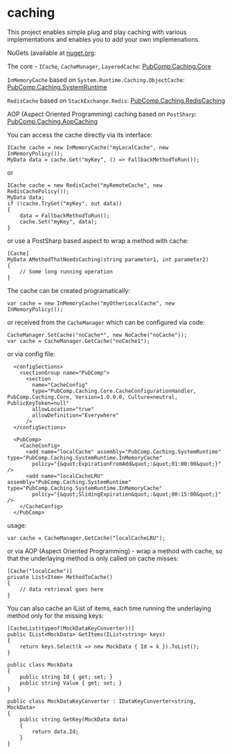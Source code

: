 # caching

This project enables simple plug and play caching with various implementations and enables you to add your own implemenations.

NuGets (available at [nuget.org](http://nuget.org):

The core - `ICache`, `CacheManager`, `LayeredCache`:
  [PubComp.Caching.Core](https://www.nuget.org/packages/PubComp.Caching.Core/)

`InMemoryCache` based on `System.Runtime.Caching.ObjectCache`:
  [PubComp.Caching.SystemRuntime](https://www.nuget.org/packages/PubComp.Caching.SystemRuntime/)

`RedisCache` based on `StackExchange.Redis`:
  [PubComp.Caching.RedisCaching](https://www.nuget.org/packages/PubComp.Caching.RedisCaching/)

AOP (Aspect Oriented Programming) caching based on `PostSharp`:
  [PubComp.Caching.AopCaching](https://www.nuget.org/packages/PubComp.Caching.AopCaching/)

You can access the cache directly via its interface:

~~~
ICache cache = new InMemoryCache("myLocalCache", new InMemoryPolicy());
MyData data = cache.Get("myKey", () => FallbackMethodToRun());
~~~

or 

~~~
ICache cache = new RedisCache("myRemoteCache", new RedisCachePolicy());
MyData data;
if (!cache.TryGet("myKey", out data))
{
    data = FallbackMethodToRun();
    cache.Set("myKey", data);
}
~~~

or use a PostSharp based aspect to wrap a method with cache:

~~~
[Cache]
MyData AMethodThatNeedsCaching(string parameter1, int parameter2)
{
    // Some long running operation
}
~~~

The cache can be created programatically:

~~~
var cache = new InMemoryCache("myOtherLocalCache", new InMemoryPolicy());
~~~

or received from the `CacheManager` which can be configured via code:

~~~
CacheManager.SetCache("noCache*", new NoCache("noCache"));
var cache = CacheManager.GetCache("noCache1");
~~~

or via config file:

~~~
  <configSections>
    <sectionGroup name="PubComp">
      <section
        name="CacheConfig"
        type="PubComp.Caching.Core.CacheConfigurationHandler, PubComp.Caching.Core, Version=1.0.0.0, Culture=neutral, PublicKeyToken=null"
        allowLocation="true"
        allowDefinition="Everywhere"
      />
  </configSections>
  
  <PubComp>
    <CacheConfig>
      <add name="localCache" assembly="PubComp.Caching.SystemRuntime" type="PubComp.Caching.SystemRuntime.InMemoryCache"
        policy="{&quot;ExpirationFromAdd&quot;:&quot;01:00:00&quot;}" />
      <add name="localCacheLRU" assembly="PubComp.Caching.SystemRuntime" type="PubComp.Caching.SystemRuntime.InMemoryCache"
        policy="{&quot;SlidingExpiration&quot;:&quot;00:15:00&quot;}" />
    </CacheConfig>
  </PubComp>
~~~

usage:

~~~
var cache = CacheManager.GetCache("localCacheLRU");
~~~

or via AOP (Aspect Oriented Programming) - wrap a method with cache, so that the underlaying method is only called on cache misses:

~~~
[Cache("localCache")]
private List<Item> MethodToCache()
{
    // data retrieval goes here
}
~~~

You can also cache an IList of items, each time running the underlaying method only for the missing keys:

~~~
[CacheList(typeof(MockDataKeyConverter))]
public IList<MockData> GetItems(IList<string> keys)
{
	return keys.Select(k => new MockData { Id = k }).ToList();
}

public class MockData
{
    public string Id { get; set; }
    public string Value { get; set; }
}

public class MockDataKeyConverter : IDataKeyConverter<string, MockData>
{
    public string GetKey(MockData data)
    {
        return data.Id;
    }
}
~~~
